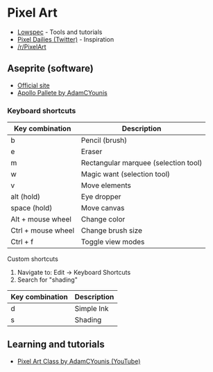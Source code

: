# Pixel Art

* [Lowspec](https://lospec.com/) - Tools and tutorials
* [Pixel Dailies (Twitter)](https://twitter.com/Pixel_Dailies) - Inspiration
* [/r/PixelArt](https://www.reddit.com/r/PixelArt/)

## Aseprite (software)

* [Official site](https://www.aseprite.org/)
* [Apollo Pallete by AdamCYounis](https://lospec.com/palette-list/apollo)

### Keyboard shortcuts

Key combination|Description
---|---
b|Pencil (brush)
e|Eraser
m|Rectangular marquee (selection tool)
w|Magic want (selection tool)
v|Move elements
alt (hold)|Eye dropper
space (hold)|Move canvas
Alt + mouse wheel|Change color
Ctrl + mouse wheel|Change brush size
Ctrl + f|Toggle view modes

Custom shortcuts

1. Navigate to: Edit -> Keyboard Shortcuts
1. Search for "shading"

Key combination|Description
---|---
d|Simple Ink
s|Shading

## Learning and tutorials

* [Pixel Art Class by AdamCYounis (YouTube)](https://www.youtube.com/watch?v=7BWr2tlK-4c&list=PLLdxW--S_0h4dlWUpl-TzBp-ulqK3NiM_)

